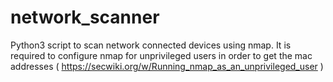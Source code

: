 # network_scanner
Python3 script to scan network connected devices using nmap.
It is required to configure nmap for unprivileged users in order to get the mac addresses ( https://secwiki.org/w/Running_nmap_as_an_unprivileged_user )
